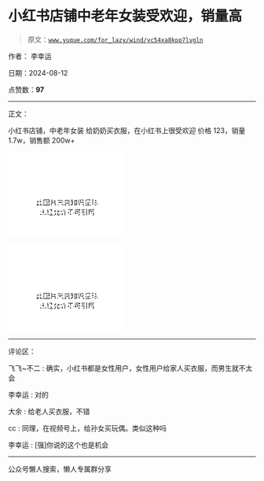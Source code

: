 # 小红书店铺中老年女装受欢迎，销量高

> 原文：[`www.yuque.com/for_lazy/wind/yc54xa8kpo7lvgln`](https://www.yuque.com/for_lazy/wind/yc54xa8kpo7lvgln)

作者： 李幸运

日期：2024-08-12

点赞数：**97**

* * *

正文：

小红书店铺，中老年女装 给奶奶买衣服，在小红书上很受欢迎 价格 123，销量 1.7w，销售额 200w+

![](img/fe054f14c08c7ab52a6f72ed66c11dea.png "None")

![](img/40ad65f11734c2600cef8f33e1cca8aa.png "None")

* * *

评论区：

飞飞~不二 : 确实，小红书都是女性用户，女性用户给家人买衣服，而男生就不太会

李幸运 : 对的

大余 : 给老人买衣服，不错

cc : 同理，在视频号上，给孙女买玩偶。类似这种吗

李幸运 : [强]你说的这个也是机会

* * *

公众号懒人搜索，懒人专属群分享